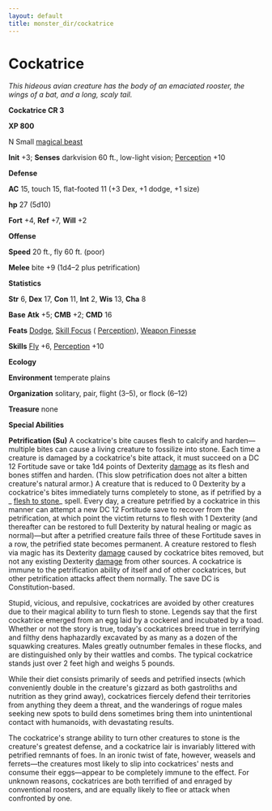 ```yaml
---
layout: default
title: monster_dir/cockatrice
---
```

# Cockatrice

_This hideous avian creature has the body of an emaciated rooster, the wings of a bat, and a long, scaly tail._

**Cockatrice CR 3**

**XP 800**

N Small [magical beast](creatureTypes#_magical-beast)

**Init** +3; **Senses** darkvision 60 ft., low-light vision; [Perception](../skill_dir/perception#_perception) +10

**Defense**

**AC** 15, touch 15, flat-footed 11 (+3 Dex, +1 dodge, +1 size)

**hp** 27 (5d10)

**Fort** +4, **Ref** +7, **Will** +2

**Offense**

**Speed** 20 ft., fly 60 ft. (poor)

**Melee** bite +9 (1d4–2 plus petrification)

**Statistics**

**Str** 6, **Dex** 17, **Con** 11, **Int** 2, **Wis** 13, **Cha** 8

**Base**  **Atk** +5; **CMB** +2; **CMD** 16

**Feats** [Dodge](../feats#_dodge), [Skill Focus](../feats#_skill-focus) ( [Perception](../skill_dir/perception#_perception)), [Weapon Finesse](../feats#_weapon-finesse)

**Skills** [Fly](../skill_dir/fly#_fly) +6, [Perception](../skill_dir/perception#_perception) +10

**Ecology**

**Environment** temperate plains

**Organization** solitary, pair, flight (3–5), or flock (6–12)

**Treasure** none

**Special Abilities**

**Petrification (Su)** A cockatrice's bite causes flesh to calcify and harden—multiple bites can cause a living creature to fossilize into stone. Each time a creature is damaged by a cockatrice's bite attack, it must succeed on a DC 12 Fortitude save or take 1d4 points of Dexterity [damage](universalMonsterRules#_ability-damage-and-drain) as its flesh and bones stiffen and harden. (This slow petrification does not alter a bitten creature's natural armor.) A creature that is reduced to 0 Dexterity by a cockatrice's bites immediately turns completely to stone, as if petrified by a _ [flesh to stone](../spell_dir/fleshToStone#_flesh-to-stone)_ spell. Every day, a creature petrified by a cockatrice in this manner can attempt a new DC 12 Fortitude save to recover from the petrification, at which point the victim returns to flesh with 1 Dexterity (and thereafter can be restored to full Dexterity by natural healing or magic as normal)—but after a petrified creature fails three of these Fortitude saves in a row, the petrified state becomes permanent. A creature restored to flesh via magic has its Dexterity [damage](universalMonsterRules#_ability-damage-and-drain) caused by cockatrice bites removed, but not any existing Dexterity [damage](universalMonsterRules#_ability-damage-and-drain) from other sources. A cockatrice is immune to the petrification ability of itself and of other cockatrices, but other petrification attacks affect them normally. The save DC is Constitution-based.

Stupid, vicious, and repulsive, cockatrices are avoided by other creatures due to their magical ability to turn flesh to stone. Legends say that the first cockatrice emerged from an egg laid by a cockerel and incubated by a toad. Whether or not the story is true, today's cockatrices breed true in terrifying and filthy dens haphazardly excavated by as many as a dozen of the squawking creatures. Males greatly outnumber females in these flocks, and are distinguished only by their wattles and combs. The typical cockatrice stands just over 2 feet high and weighs 5 pounds.

While their diet consists primarily of seeds and petrified insects (which conveniently double in the creature's gizzard as both gastroliths and nutrition as they grind away), cockatrices fiercely defend their territories from anything they deem a threat, and the wanderings of rogue males seeking new spots to build dens sometimes bring them into unintentional contact with humanoids, with devastating results.

The cockatrice's strange ability to turn other creatures to stone is the creature's greatest defense, and a cockatrice lair is invariably littered with petrified remnants of foes. In an ironic twist of fate, however, weasels and ferrets—the creatures most likely to slip into cockatrices' nests and consume their eggs—appear to be completely immune to the effect. For unknown reasons, cockatrices are both terrified of and enraged by conventional roosters, and are equally likely to flee or attack when confronted by one.

